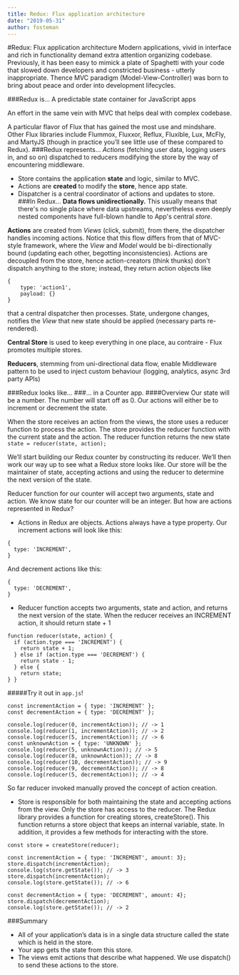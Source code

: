 ```yaml
---
title: Redux: Flux application architecture
date: "2019-05-31"
author: fosteman
---
```


#Redux: Flux application architecture
Modern applications, vivid in interface and rich in functionality demand extra attention organizing codebase. Previously, it has been easy to mimick a plate of Spaghetti with your code that slowed down developers and constricted business - utterly inappropriate. Thence MVC paradigm (Model-View-Controller) was born to bring about peace and order into development lifecycles.

###Redux is...
A predictable state container for JavaScript apps

An effort in the same vein with MVC that helps deal with complex codebase.

A particular flavor of Flux that has gained the most use and mindshare. Other Flux libraries include Flummox, Fluxxor, Reflux, Fluxible, Lux, McFly, and MartyJS (though in practice you’ll see little use of these compared to Redux).
###Redux represents...
<em>Actions</em> (fetching user data, logging users in, and so on) dispatched to reducers modifying the store by the way of encountering middleware</em>.

- Store contains the application <strong>state</strong> and logic, similar to MVC.
- Actions are <strong>created</strong> to modify the <strong>store</strong>, hence app state.
- Dispatcher is a central coordinator of actions and updates to store.
###In Redux...
<strong>Data flows unidirectionally.</strong> This usually means that there's no single place where data upstreams, nevertheless even deeply nested components have full-blown handle to App's central <em>store</em>.

<strong>Actions</strong> are created from <em>Views</em> (click, submit), from there, the dispatcher handles incoming actions. 
Notice that this flow differs from that of MVC-style framework, where the <em>View</em> and <em>Model</em> would be bi-directionally bound (updating each other, begotting inconsistencies).
Actions are decoupled from the store, hence action-creators (think thunks) don't dispatch anything to the store; instead, they return action objects like
```
{
    type: 'action1',
    payload: {}
}
```
that a central dispatcher then processes. State, undergone changes, notifies the <em>View</em> that new state should be applied (necessary parts re-rendered).
 
<strong>Central Store</strong> is used to keep everything in one place, au contraire - Flux promotes multiple stores.

<strong>Reducers</strong>, stemming from uni-directional data flow, enable Middleware pattern to be used to inject custom behaviour (logging, analytics, async 3rd party APIs)

###Redux looks like...
###... in a Counter app.
####Overview
Our state will be a number. The number will start off as 0. Our actions will either be to increment or decrement the state.

When the store receives an action from the views, the store uses a reducer function to process the action. The store provides the reducer function with the current state and the action. The reducer function returns the new state `state = reducer(state, action);`

We’ll start building our Redux counter by constructing its reducer. We’ll then work our way up to see what a Redux store looks like. Our store will be the maintainer of state, accepting actions and using the reducer to determine the next version of the state.

Reducer function for our counter will accept two arguments, state and action. We know state for our counter will be an integer. But how are actions represented in Redux?
- Actions in Redux are objects. Actions always have a type property. Our increment actions will look like this:
```
{
  type: 'INCREMENT',
}
```
And decrement actions like this:
```
{
  type: 'DECREMENT',
}
```

- Reducer function accepts two arguments, state and action, and returns the next version of the state. When the reducer receives an INCREMENT action, it should return state + 1
```
function reducer(state, action) {
  if (action.type === 'INCREMENT') {
    return state + 1;
  } else if (action.type === 'DECREMENT') {
    return state - 1;
  } else {
    return state;
} }
```

#####Try it out in `app.js`!
```
const incrementAction = { type: 'INCREMENT' };
const decrementAction = { type: 'DECREMENT' };

console.log(reducer(0, incrementAction)); // -> 1 
console.log(reducer(1, incrementAction)); // -> 2 
console.log(reducer(5, incrementAction)); // -> 6
const unknownAction = { type: 'UNKNOWN' }; 
console.log(reducer(5, unknownAction)); // -> 5
console.log(reducer(8, unknownAction)); // -> 8
console.log(reducer(10, decrementAction)); // -> 9 
console.log(reducer(9, decrementAction)); // -> 8 
console.log(reducer(5, decrementAction)); // -> 4
```
So far reducer invoked manually proved the concept of action creation.
- Store is responsible for both maintaining the state and accepting actions from the view. Only the store has access to the reducer. The Redux library provides a function for creating stores, createStore(). This function returns a store object that keeps an internal variable, state. In addition, it provides a few methods for interacting with the store.
```
const store = createStore(reducer);

const incrementAction = { type: 'INCREMENT', amount: 3};
store.dispatch(incrementAction); 
console.log(store.getState()); // -> 3 store.dispatch(incrementAction); 
console.log(store.getState()); // -> 6

const decrementAction = { type: 'DECREMENT', amount: 4};
store.dispatch(decrementAction); 
console.log(store.getState()); // -> 2
```

###Summary
- All of your application’s data is in a single data structure called the state which is held in the store.
- Your app gets the state from this store.
- The views emit actions that describe what happened. We use dispatch() to send these actions to the store.



 
 
 

